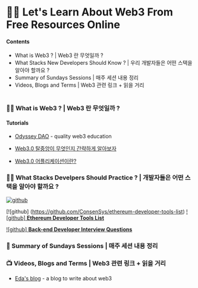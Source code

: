 # 👩‍🎤 Let's Learn About Web3 From Free Resources Online

#### Contents
- What is Web3 ?  | Web3 란 무엇일까 ?
- What Stacks New Developers Should Know ? | 우리 개발자들은 어떤 스택을 알아야 할까요 ?
- Summary of Sundays Sessions | 매주 세션 내용 정리
- Videos, Blogs and Terms | Web3 관련 링크 + 읽을 거리 <!-- (#Videos-and-Terms) -->
</br></br>

### 🧙‍♂️ What is Web3 ? | Web3 란 무엇일까 ?
#### Tutorials
* [Odyssey DAO](https://www.odysseydao.com/) - quality web3 education

* [Web3.0 탈중앙이 무엇인지 간략하게 알아보자](https://medium.com/coineasy/web3-0-dapp%EC%9D%98-%EA%B5%AC%EC%A1%B0-web3-0-%ED%83%88%EC%A4%91%EC%95%99-%EC%9D%B4-%EB%8F%84%EB%8C%80%EC%B2%B4-%EB%AC%B4%EC%97%87%EC%9D%B8%EC%A7%80-%EA%B8%B0%EC%88%A0%EC%A0%81%EC%9C%BC%EB%A1%9C-%EA%B0%84%EB%9E%B5%ED%95%98%EA%B2%8C-%EC%95%8C%EC%95%84%EB%B3%B4%EC%9E%90-a37f0a5f8511)
* [Web3.0 어플리케이션이란?](https://talken.io/tokens/GraphToken/forum/post/332838)


### 🏋️‍♀️ What Stacks Develpers Should Practice ? | 개발자들은 어떤 스택을 알아야 할까요 ?

[![github](https://cloud.githubusercontent.com/assets/17016297/18839843/0e06a67a-83d2-11e6-993a-b35a182500e0.png)](https://github.com/ConsenSys/ethereum-developer-tools-list)


   [![github]       (https://github.com/ConsenSys/ethereum-developer-tools-list)
[![github] **Ethereum Developer Tools List**](https://github.com/ConsenSys/ethereum-developer-tools-list)  <!-- - A guide to available tools and platforms for developing on Ethereum.-->
  
[![github] **Back-end Developer Interview Questions**](https://github.com/arialdomartini/Back-End-Developer-Interview-Questions)


### 🍔 Summary of Sundays Sessions | 매주 세션 내용 정리




### 📺 Videos, Blogs and Terms | Web3 관련 링크 + 읽을 거리
* [Eda's blog](https://eda.hashnode.dev/) - a blog to write about web3

